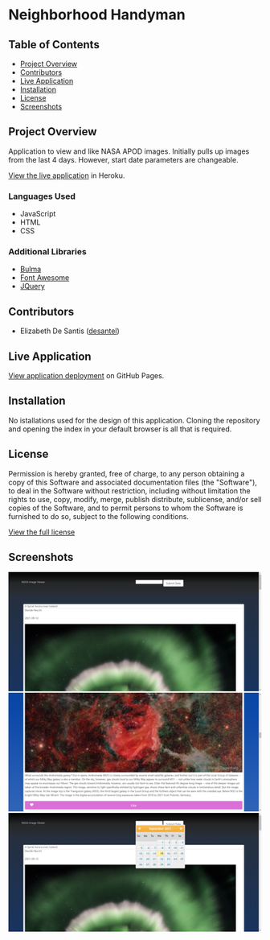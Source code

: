 # Neighborhood Handyman

## Table of Contents
- [Project Overview](#project-overview) 
- [Contributors](#contributors)
- [Live Application](#live-application)
- [Installation](#installation)
- [License](#license)
- [Screenshots](#screenshots)

## Project Overview
Application to view and like NASA APOD images.  Initially pulls up images from the last 4 days.  However, start date parameters are changeable.  

[View the live application](https://neighborhood-handyman.herokuapp.com/) in Heroku.

### Languages Used
- JavaScript
- HTML
- CSS

### Additional Libraries
- [Bulma]()
- [Font Awesome](https://fontawesome.com)
- [JQuery]()

## Contributors
- Elizabeth De Santis ([desantel](https://github.com/desantel))

## Live Application
[View application deployment](https://desantel.github.io/NASAimageViewer/) on GitHub Pages.

## Installation
No istallations used for the design of this application.  Cloning the repository and opening the index in your default browser is all that is required.

## License
Permission is hereby granted, free of charge, to any person obtaining a copy of this Software and associated documentation files (the "Software"), to deal in the Software without  restriction, including without limitation the rights to use, copy, modify, merge, publish distribute, sublicense, and/or sell copies of the Software, and to permit persons to whom the Software is furnished to do so, subject to the following conditions.

[View the full license](./LICENSE)

## Screenshots
![Mainpage](./assets/frontPage.png)
![Like Button](./assets/likeB.png)
![Calendar](./assets/calendar.png)